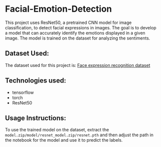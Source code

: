 # Facial-Emotion-Detection
This project uses ResNet50, a pretrained CNN model for image classification, to detect facial expressions in images. The goal is to develop a model that can accurately identify the emotions displayed in a given image. The model is trained on the dataset for analyzing the sentiments.

## Dataset Used:
The dataset used for this project is:
[Face expression recognition dataset](https://www.kaggle.com/datasets/jonathanoheix/face-expression-recognition-dataset)

## Technologies used:
- tensorflow
- torch
- ResNet50

## Usage Instructions:
To use the trained model on the dataset, extract the `model.zip/model/resnet_model.zip/resnet.pth` and then adjust the path in the notebook for the model and use it to predict the labels.
